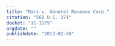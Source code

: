 ```yaml
---
title: "Marx v. General Revenue Corp."
citation: "568 U.S. 371"
docket: "11-1175"
argdate: ""
publishdate: "2013-02-26"
---
```

